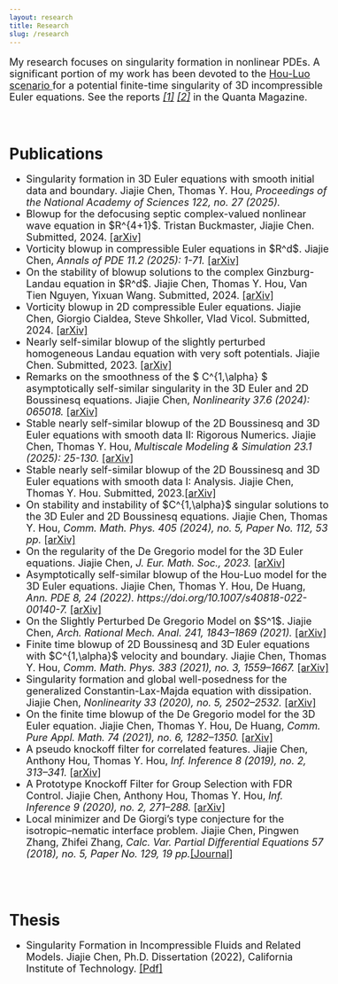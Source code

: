 ```yaml
---
layout: research
title: Research
slug: /research
---
```


<div id="header" style="width: 115%;">
    <div id="centered" style="margin: 0 auto; width: 110%;"></div>

<font size="+1">
	<p> 

My research focuses on singularity formation in nonlinear PDEs. A significant portion of my work has been devoted to the  <a href="https://epubs.siam.org/doi/abs/10.1137/140966411?casa_token=Y0eX6v3eniwAAAAA:B9ygxRkZfbmDWPqERqgsCZR0c8afkstbU2y_HuRpfY78PisAlTk69XHkUAbnOvho63kCHyGl">Hou-Luo scenario </a>for a potential finite-time singularity of 3D incompressible Euler equations. See the reports 
 <i><a href="https://www.quantamagazine.org/for-fluid-equations-a-steady-flow-of-progress-20200113/">[1]</a></i>
 <i><a href="https://www.quantamagazine.org/computer-helps-prove-long-sought-fluid-equation-singularity-20221116/">[2]</a></i>
in the Quanta Magazine. 
<!--  Nov 21, 2023 update		
I am interested in partial differential equations. Currently, I am working on singularity formation in incompressible fluids and related models. My research has been inspired by the <a href="https://epubs.siam.org/doi/abs/10.1137/140966411?casa_token=Y0eX6v3eniwAAAAA:B9ygxRkZfbmDWPqERqgsCZR0c8afkstbU2y_HuRpfY78PisAlTk69XHkUAbnOvho63kCHyGl">Hou-Luo scenario </a>for a potential finite-time singularity of 3D incompressible Euler equations.  -->
<!-- An excellent survey on this direction can be found in  <i><a href="https://www.quantamagazine.org/for-fluid-equations-a-steady-flow-of-progress-20200113/">Quanta Magazine.</a></i>  -->
</p>

</font>

</div>



<!-- <hr width="820" /> -->

<!-- <br />

<div id="header" style="width: 115%;">
    <div id="centered" style="margin: 0 auto; width: 110%;"></div>
<h1>Computer-assisted proof</h1>
<font size="+1">
	<p>
The Matlab code for "Stable nearly self-similar blowup of the 2D Boussinesq and 3D Euler equations with smooth data. Jiajie Chen, Thomas Y. Hou, 2022" can be found via <a href="https://www.dropbox.com/sh/54nd2rz92z9eorn/AAC6OguVhxnyH0ZyAha0K6Gga?dl=0">[Dropbox]</a>
</p>

</font>
</div> -->




<br />

<div id="header" style="width: 115%;">
    <div id="centered" style="margin: 0 auto; width: 110%;"></div>

<h1>Publications</h1>
<font size="+1">
<ul>

<li>
Singularity formation in 3D Euler equations with smooth initial data and boundary. Jiajie Chen, Thomas Y. Hou, <i>Proceedings of the National Academy of Sciences 122, no. 27 (2025).</i>
</li>

<li>
Blowup for the defocusing septic complex-valued nonlinear wave equation in $R^{4+1}$. 
Tristan Buckmaster, Jiajie Chen. Submitted, 2024.  
<a href="https://arxiv.org/abs/2410.15619" >[arXiv]</a>
</li>



<li>
Vorticity blowup in compressible Euler equations in $R^d$. Jiajie Chen, <i>Annals of PDE 11.2 (2025): 1-71.</i> <a href="https://arxiv.org/abs/2408.04319" >[arXiv]</a>
</li>


<li>
On the stability of blowup solutions to the complex Ginzburg-Landau equation in $R^d$. 
Jiajie Chen, Thomas Y. Hou, Van Tien Nguyen, Yixuan Wang. Submitted, 2024.  <a href="https://arxiv.org/abs/2407.15812" >[arXiv]</a>
</li>

<li>
Vorticity blowup in 2D compressible Euler equations. Jiajie Chen, Giorgio Cialdea, Steve Shkoller, Vlad Vicol. Submitted, 2024.  <a href="https://arxiv.org/abs/2407.06455" >[arXiv]</a>
</li>

<li>
Nearly self-similar blowup of the slightly perturbed homogeneous Landau equation with very soft potentials. Jiajie Chen. Submitted, 2023. <a href="https://arxiv.org/abs/2311.11511" >[arXiv]</a>
</li>


<li>
Remarks on the smoothness of the $ C^{1,\alpha} $ asymptotically self-similar singularity in the 3D Euler and 2D Boussinesq equations. Jiajie Chen, <i>Nonlinearity 37.6 (2024): 065018.</i>
<a href="https://arxiv.org/abs/2309.00150" >[arXiv]</a>
</li>


<li>
Stable nearly self-similar blowup of the 2D Boussinesq and 3D Euler equations with smooth data II: Rigorous Numerics.
Jiajie Chen, Thomas Y. Hou, <i>Multiscale Modeling & Simulation 23.1 (2025): 25-130. </i><a href="https://arxiv.org/abs/2305.05660" >[arXiv]</a>
</li>




<li>
	 Stable nearly self-similar blowup of the 2D Boussinesq and 3D Euler equations with smooth data I: Analysis. Jiajie Chen, Thomas Y. Hou. Submitted, 2023.<a href="https://arxiv.org/abs/2210.07191" >[arXiv]</a>
</li>

<li> On stability and instability of $C^{1,\alpha}$ singular solutions to the 3D Euler and 2D Boussinesq equations. Jiajie Chen, Thomas Y. Hou, <i>Comm. Math. Phys. 405 (2024), no. 5, Paper No. 112, 53 pp. </i>
<a href="https://arxiv.org/abs/2206.01296">[arXiv]</a> 
	</li>


  <li>
    On the regularity of the De Gregorio model for the 3D Euler equations. Jiajie Chen, 
<i> J. Eur. Math. Soc., 2023.</i> <a href="https://arxiv.org/abs/2107.04777">[arXiv]</a> 
	  </li>

  <li>
    Asymptotically self-similar blowup of the Hou-Luo model for the 3D Euler equations. Jiajie Chen, Thomas Y. Hou, De Huang, 
<i>Ann. PDE 8, 24 (2022). https://doi.org/10.1007/s40818-022-00140-7. </i> <a href="https://arxiv.org/abs/2106.05422">[arXiv]</a> 
	  </li>

   <li>
	On the Slightly Perturbed De Gregorio Model on $S^1$. Jiajie Chen, <i> Arch. Rational Mech. Anal. 241, 1843–1869 (2021).</i>
	<a href="https://arxiv.org/abs/2010.12700">[arXiv]</a> 
	  </li>

<li>
	Finite time blowup of 2D Boussinesq and 3D Euler equations with $C^{1,\alpha}$ velocity and boundary. Jiajie Chen, Thomas Y. Hou, <i>Comm. Math. Phys. 383 (2021), no. 3, 1559–1667.</i> <a href="https://arxiv.org/abs/1910.00173">[arXiv]</a>
	  </li>

  <li>
	Singularity formation and global well-posedness for the generalized Constantin-Lax-Majda equation with dissipation. Jiajie Chen, <i> Nonlinearity 33 (2020), no. 5, 2502–2532. </i>
	<a href="https://arxiv.org/abs/1908.09385">[arXiv]</a> 
	  </li>
	
<li>
	On the finite time blowup of the De Gregorio model for the 3D Euler equation. Jiajie Chen, Thomas Y. Hou, De Huang, <i>Comm. Pure Appl. Math. 74 (2021), no. 6, 1282–1350. </i> <a href="https://arxiv.org/abs/1905.06387">[arXiv]</a> 
</li>

 <li>
A pseudo knockoff filter for correlated features. Jiajie Chen, Anthony Hou, Thomas Y. Hou, <i>Inf. Inference 8 (2019), no. 2, 313–341.</i> <a href="https://arxiv.org/abs/1708.09305">[arXiv]</a> 
</li>

 <li>A Prototype Knockoff Filter for Group Selection with FDR Control. Jiajie Chen, Anthony Hou, Thomas Y. Hou, <i>Inf. Inference 9 (2020), no. 2, 271–288.</i> <a href="https://arxiv.org/abs/1706.03400">[arXiv]</a> 
</li>

  <li>Local minimizer and De Giorgi’s type conjecture for the isotropic–nematic interface problem. Jiajie Chen, Pingwen Zhang, Zhifei Zhang, <i>Calc. Var. Partial Differential Equations 57 (2018), no. 5, Paper No. 129, 19 pp.</i><a href="https://link.springer.com/article/10.1007/s00526-018-1404-0">[Journal]</a> 
</li>


</ul>
</font>

</div>

<br />



<br />

<div id="header" style="width: 115%;">
    <div id="centered" style="margin: 0 auto; width: 110%;"></div>

<h1>Thesis</h1>
<font size="+1">
<ul>

  <li>
Singularity Formation in Incompressible Fluids and Related Models. Jiajie Chen, Ph.D. Dissertation (2022), California Institute of Technology. <a href="https://resolver.caltech.edu/CaltechTHESIS:05172022-223804694">[Pdf]</a> 
</li>
<!-- doi:10.7907/nqff-dh92.  -->

</ul>
</font>

</div>

<br />
